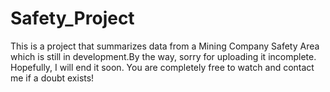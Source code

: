 # Safety_Project

This is a project that summarizes data from a Mining Company Safety Area which is still in development.By the way, sorry for uploading it incomplete.
Hopefully, I will end it soon.
You are completely free to watch and contact me if a doubt exists!
